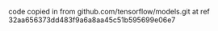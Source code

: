 code copied in from github.com/tensorflow/models.git at ref 32aa656373dd483f9a6a8aa45c51b595699e06e7

